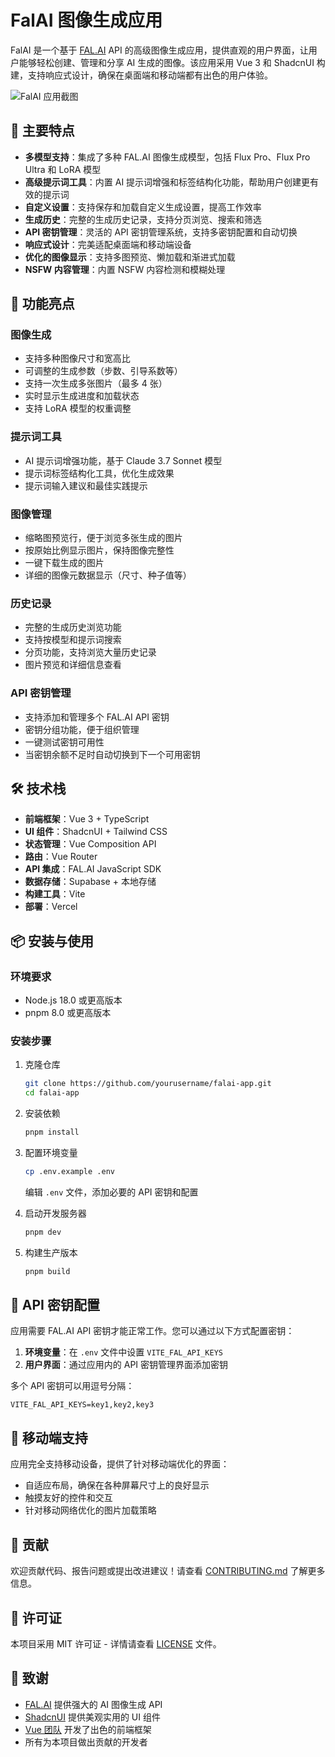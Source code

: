# FalAI 图像生成应用

FalAI 是一个基于 [FAL.AI](https://fal.ai/) API 的高级图像生成应用，提供直观的用户界面，让用户能够轻松创建、管理和分享 AI 生成的图像。该应用采用 Vue 3 和 ShadcnUI 构建，支持响应式设计，确保在桌面端和移动端都有出色的用户体验。

![FalAI 应用截图](public/screenshot.png)

## 🌟 主要特点

- **多模型支持**：集成了多种 FAL.AI 图像生成模型，包括 Flux Pro、Flux Pro Ultra 和 LoRA 模型
- **高级提示词工具**：内置 AI 提示词增强和标签结构化功能，帮助用户创建更有效的提示词
- **自定义设置**：支持保存和加载自定义生成设置，提高工作效率
- **生成历史**：完整的生成历史记录，支持分页浏览、搜索和筛选
- **API 密钥管理**：灵活的 API 密钥管理系统，支持多密钥配置和自动切换
- **响应式设计**：完美适配桌面端和移动端设备
- **优化的图像显示**：支持多图预览、懒加载和渐进式加载
- **NSFW 内容管理**：内置 NSFW 内容检测和模糊处理

## 🚀 功能亮点

### 图像生成

- 支持多种图像尺寸和宽高比
- 可调整的生成参数（步数、引导系数等）
- 支持一次生成多张图片（最多 4 张）
- 实时显示生成进度和加载状态
- 支持 LoRA 模型的权重调整

### 提示词工具

- AI 提示词增强功能，基于 Claude 3.7 Sonnet 模型
- 提示词标签结构化工具，优化生成效果
- 提示词输入建议和最佳实践提示

### 图像管理

- 缩略图预览行，便于浏览多张生成的图片
- 按原始比例显示图片，保持图像完整性
- 一键下载生成的图片
- 详细的图像元数据显示（尺寸、种子值等）

### 历史记录

- 完整的生成历史浏览功能
- 支持按模型和提示词搜索
- 分页功能，支持浏览大量历史记录
- 图片预览和详细信息查看

### API 密钥管理

- 支持添加和管理多个 FAL.AI API 密钥
- 密钥分组功能，便于组织管理
- 一键测试密钥可用性
- 当密钥余额不足时自动切换到下一个可用密钥

## 🛠️ 技术栈

- **前端框架**：Vue 3 + TypeScript
- **UI 组件**：ShadcnUI + Tailwind CSS
- **状态管理**：Vue Composition API
- **路由**：Vue Router
- **API 集成**：FAL.AI JavaScript SDK
- **数据存储**：Supabase + 本地存储
- **构建工具**：Vite
- **部署**：Vercel

## 📦 安装与使用

### 环境要求

- Node.js 18.0 或更高版本
- pnpm 8.0 或更高版本

### 安装步骤

1. 克隆仓库
   ```bash
   git clone https://github.com/yourusername/falai-app.git
   cd falai-app
   ```

2. 安装依赖
   ```bash
   pnpm install
   ```

3. 配置环境变量
   ```bash
   cp .env.example .env
   ```
   
   编辑 `.env` 文件，添加必要的 API 密钥和配置

4. 启动开发服务器
   ```bash
   pnpm dev
   ```

5. 构建生产版本
   ```bash
   pnpm build
   ```

## 🔑 API 密钥配置

应用需要 FAL.AI API 密钥才能正常工作。您可以通过以下方式配置密钥：

1. **环境变量**：在 `.env` 文件中设置 `VITE_FAL_API_KEYS`
2. **用户界面**：通过应用内的 API 密钥管理界面添加密钥

多个 API 密钥可以用逗号分隔：
```
VITE_FAL_API_KEYS=key1,key2,key3
```

## 📱 移动端支持

应用完全支持移动设备，提供了针对移动端优化的界面：

- 自适应布局，确保在各种屏幕尺寸上的良好显示
- 触摸友好的控件和交互
- 针对移动网络优化的图片加载策略

## 🤝 贡献

欢迎贡献代码、报告问题或提出改进建议！请查看 [CONTRIBUTING.md](CONTRIBUTING.md) 了解更多信息。

## 📄 许可证

本项目采用 MIT 许可证 - 详情请查看 [LICENSE](LICENSE) 文件。

## 🙏 致谢

- [FAL.AI](https://fal.ai/) 提供强大的 AI 图像生成 API
- [ShadcnUI](https://ui.shadcn.com/) 提供美观实用的 UI 组件
- [Vue 团队](https://vuejs.org/) 开发了出色的前端框架
- 所有为本项目做出贡献的开发者
